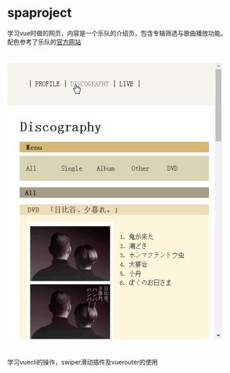 # spaproject
学习vue时做的网页，内容是一个乐队的介绍页，包含专辑筛选与歌曲播放功能。<br>
配色参考了乐队的<a href="http://www.humberthumbert.net/">官方网站</a> 
#

![image](https://github.com/eret9616/SPAproject/blob/master/show.gif)
#
学习vuecli的操作，swiper滑动插件及vuerouter的使用

